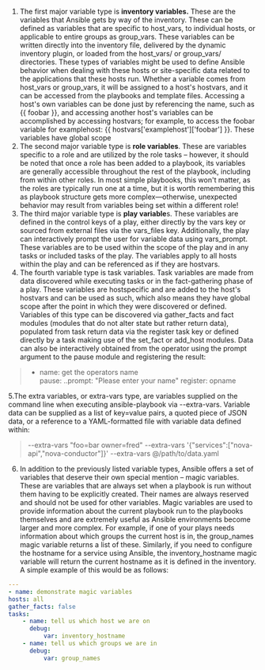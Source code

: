 

 1. The first major variable type is **inventory variables.** These are the variables that Ansible gets by way of the inventory. These can be defined as variables that are specific to host_vars, to individual hosts, or applicable to entire groups as group_vars. These variables can be written directly into the inventory file, delivered by the dynamic inventory plugin, or loaded from the host_vars/ or group_vars/ directories.
	 These types of variables might be used to define Ansible behavior when dealing with these hosts or site-specific data related to the applications that these hosts run. Whether a variable comes from host_vars or group_vars, it will be assigned to a host's hostvars, and it can be accessed from the playbooks and template files. Accessing a host's own variables can be done just by referencing the name, such as {{ foobar }}, and accessing another host's variables can be accomplished by accessing hostvars; for example, to access the foobar variable for examplehost: {{ hostvars['examplehost']['foobar'] }}. These variables have global scope
 2. The second major variable type is **role variables**. These are variables specific to a role and are utilized by the role tasks – however, it should be noted that once a role has been added to a playbook, its variables are generally accessible throughout the rest of the playbook, including from within other roles. In most simple playbooks, this won't matter, as the roles are typically run one at a time, but it is worth remembering this as playbook structure gets more complex—otherwise, unexpected behavior may result from variables being set within a different role!
 3. The third major variable type is **play variable**s. These variables are defined in the control keys of a play, either directly by the vars key or sourced from external files via the vars_files key. Additionally, the play can interactively prompt the user for variable data using vars_prompt. These variables are to be used within the scope of the play and in any tasks or included tasks of the play. The variables apply to all hosts within the play and can be referenced as if they are hostvars.
 4. The fourth variable type is task variables. Task variables are made from data discovered while executing tasks or in the fact-gathering phase of a play. These variables are hostspecific and are added to the host's hostvars and can be used as such, which also means they have global scope after the point in which they were discovered or defined. Variables of this type can be discovered via gather_facts and fact modules (modules that do not alter state but rather return data), populated from task return data via the register task key or defined directly by a task making use of the set_fact or add_host modules. Data can also be interactively obtained from the operator using the prompt argument to the pause module and registering the result: 
 

> - name: get the operators name     
> pause: 
>   ..prompt: "Please enter your name" 
> register: opname

5.The extra variables, or extra-vars type, are variables supplied on the command line when executing ansible-playbook via --extra-vars. Variable data can be supplied as a list of key=value pairs, a quoted piece of JSON data, or a reference to a YAML-formatted file with variable data defined within: 

> --extra-vars "foo=bar owner=fred" 
> --extra-vars '{"services":["nova-api","nova-conductor"]}' 
> --extra-vars @/path/to/data.yaml

6. In addition to the previously listed variable types, Ansible offers a set of variables that deserve their own special mention – magic variables. These are variables that are always set when a playbook is run without them having to be explicitly created. Their names are always reserved and should not be used for other variables. Magic variables are used to provide information about the current playbook run to the playbooks themselves and are extremely useful as Ansible environments become larger and more complex. For example, if one of your plays needs information about which groups the current host is in, the group_names magic variable returns a list of these. Similarly, if you need to configure the hostname for a service using Ansible, the inventory_hostname magic variable will return the current hostname as it is defined in the inventory. A simple example of this would be as follows:

```YAML
--- 
- name: demonstrate magic variables 
hosts: all 
gather_facts: false 
tasks: 
	- name: tell us which host we are on 
	  debug: 
		  var: inventory_hostname 
	- name: tell us which groups we are in 
	  debug: 
		  var: group_names
```

<!--stackedit_data:
eyJoaXN0b3J5IjpbLTIxNzA1NDg0OSwxMTkyMjUwODk0LDkyMT
g4MDgzOCwtMTA0OTI2ODA1NywtMTY5NDAwNjI0MiwtMTgzNjg3
OTYzMF19
-->